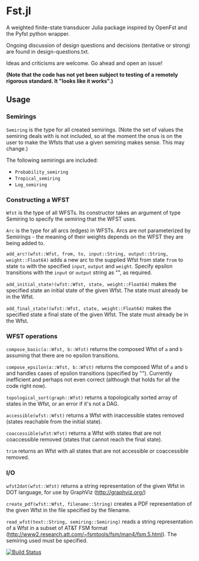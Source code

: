 # Fst.jl

A weighted finite-state transducer Julia package inspired by OpenFst and the Pyfst python wrapper.

Ongoing discussion of design questions and decisions (tentative or strong) are
found in design-questions.txt.

Ideas and criticisms are welcome. Go ahead and open an issue!

**(Note that the code has not yet been subject to testing of a remotely rigorous standard. It "looks like it works".)**

## Usage

### Semirings

`Semiring` is the type for all created semirings. (Note the set of values the semiring deals with is not included, so at the moment the onus is on the user to make the Wfsts that use a given semiring makes sense. This may change.)

The following semirings are included:

  * `Probability_semiring`
  * `Tropical_semiring`
  * `Log_semiring`

### Constructing a WFST

`Wfst` is the type of all WFSTs. Its constructor takes an argument of type Semiring to specify the semiring that the WFST uses.

`Arc` is the type for all arcs (edges) in WFSTs. Arcs are not parameterized by Semirings - the meaning of their weights depends on the WFST they are being added to.

`add_arc!(wfst::Wfst, from, to, input::String, output::String, weight::Float64)` adds a new arc to the supplied Wfst from state `from` to state `to` with the specified `input`, `output` and `weight`. Specify epsilon transitions with the `input` or `output` string as "<eps>", as required.

`add_initial_state!(wfst::Wfst, state, weight::Float64)` makes the specified state an initial state of the given Wfst. The state must already be in the Wfst.

`add_final_state!(wfst::Wfst, state, weight::Float64)` makes the specified state a final state of the given Wfst. The state must already be in the Wfst.

### WFST operations

`compose_basic(a::Wfst, b::Wfst)` returns the composed Wfst of `a` and `b` assuming that there are no epsilon transitions.

`compose_epsilon(a::Wfst, b::Wfst)` returns the composed Wfst of `a` and `b` and handles cases of epsilon transitions (specified by "<eps>"). Currently inefficient and perhaps not even correct (although that holds for all the code right now).

`topological_sort(graph::Wfst)` returns a topologically sorted array of states in the Wfst, or an error if it's not a DAG.

`accessible(wfst::Wfst)` returns a Wfst with inaccessible states removed (states reachable from the initial state).

`coaccessible(wfst:Wfst)` returns a Wfst with states that are not coaccessible removed (states that cannot reach the final state).

`trim` returns an Wfst with all states that are not accessible or coaccessible removed.

### I/O

`wfst2dot(wfst::Wfst)` returns a string representation of the given Wfst in DOT language, for use by GraphViz (http://graphviz.org/)

`create_pdf(wfst::Wfst, filename::String)` creates a PDF representation of the given Wfst in the file specified by the filename.

`read_wfst(text::String, semiring::Semiring)` reads a string representation of a Wfst in a subset of AT&T FSM format (http://www2.research.att.com/~fsmtools/fsm/man4/fsm.5.html). The semiring used must be specified.





[![Build Status](https://travis-ci.org/oadams/Fst.jl.svg?branch=master)](https://travis-ci.org/oadams/Fst.jl)
